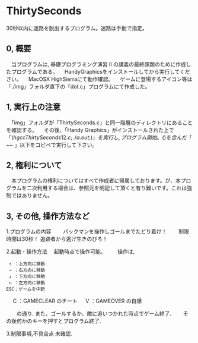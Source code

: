 # ThirtySeconds
30秒以内に迷路を脱出するプログラム。迷路は手動で指定。

## 0, 概要
　当プログラムは, 基礎プログラミング演習 II の講義の最終課題のために作成したプログラムである。
　HandyGraphicsをインストールしてから実行してください。
　MacOSX HighSierraにて動作確認。
　ゲームに登場するアイコン等は「./img」フォルダ直下の「dot.c」プログラムにて作成した。

## 1, 実行上の注意
　「img」フォルダが「ThirtySeconds.c」と同一階層のディレクトリにあることを確認する。
　その後、「Handy Graphics」がインストールされた上で
「$(hgcc ThirtySeconds12.c; ./a.out;)」
　を実行し, プログラム開始。()を含んだ 「$ ~~ 」以下をコピペで実行して下さい。

## 2, 権利について
　本プログラムの権利についてはすべて作成者に帰属しております。が、本プログラムを二次利用する場合は、参照元を明記して頂くと有り難いです。これは強制ではありません。

## 3, その他, 操作方法など

  1.プログラムの内容
　　パックマンを操作しゴールまでたどり着け！
　　制限時間は30秒！ 追跡者から逃げ生きのびろ！

  2.起動・操作方法
  　起動時点で操作可能。
　　操作は,

  	 ↑ ：上方向に移動
  	 → ：右方向に移動
  	 ↓ ：下方向に移動
  	 ← ：左方向に移動
  	ESC：ゲームを中断
　	   C ：GAMECLEAR のチート
　	   V ：GAMEOVER  の自爆

　　の通り.
   また、ゴールするか、敵に追いつかれた時点でゲーム終了. 
　　その後何かのキーを押すとプログラム終了.

  3.制限事項,不具合点
    未確認.